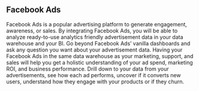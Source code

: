 ## Facebook Ads

Facebook Ads is a popular advertising platform to generate engagement, awareness, or sales. By integrating Facebook Ads, you will be able to analyze ready-to-use analytics friendly advertisement data in your data warehouse and your BI. Go beyond Facebook Ads’ vanilla dashboards and ask any question you want about your advertisement data. Having your Facebook Ads in the same data warehouse as your marketing, support, and sales will help you get a holistic understanding of your ad spend, marketing ROI, and business performance. Drill down to your data from your advertisements, see how each ad performs, uncover if it converts new users, understand how they engage with your products or if they churn.